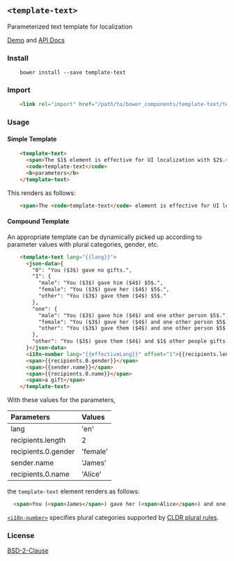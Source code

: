 ## `<template-text>`

Parameterized text template for localization

[Demo](http://t2ym.github.io/template-text/components/template-text/demo) and [API Docs](http://t2ym.github.io/template-text/components/template-text/)

### Install

```
    bower install --save template-text
```

### Import

```html
    <link rel="import" href="/path/to/bower_components/template-text/template-text.html">
```

### Usage

#### Simple Template

```html
    <template-text>
      <span>The $1$ element is effective for UI localization with $2$.</span>
      <code>template-text</code>
      <b>parameters</b>
    </template-text>
```

This renders as follows:

```html
    <span>The <code>template-text</code> element is effective for UI localization with <b>parameters</b>.</span>
```

#### Compound Template

An appropriate template can be dynamically picked up according to parameter values with plural categories, gender, etc.

```html
    <template-text lang="{{lang}}">
      <json-data>{
        "0": "You ($3$) gave no gifts.",
        "1": {
          "male": "You ($3$) gave him ($4$) $5$.",
          "female": "You ($3$) gave her ($4$) $5$.",
          "other": "You ($3$) gave them ($4$) $5$."
        },
        "one": {
          "male": "You ($3$) gave him ($4$) and one other person $5$.",
          "female": "You ($3$) gave her ($4$) and one other person $5$.",
          "other": "You ($3$) gave them ($4$) and one other person $5$."
        },
        "other": "You ($3$) gave them ($4$) and $1$ other people gifts."
      }</json-data>
      <i18n-number lang="{{effectiveLang}}" offset="1">{{recipients.length}}</i18n-number>
      <span>{{recipients.0.gender}}</span>
      <span>{{sender.name}}</span>
      <span>{{recipients.0.name}}</span>
      <span>a gift</span>
    </template-text>
```

With these values for the parameters, 

| Parameters          | Values   |
|:--------------------|:---------|
| lang                | 'en'     |
| recipients.length   | 2        |
| recipients.0.gender | 'female' |
| sender.name         | 'James'  |
| recipients.0.name   | 'Alice'  |

the `template-text` element renders as follows:

```html
  <span>You (<span>James</span>) gave her (<span>Alice</span>) and one other person <span>a gift</span>.</span>
```

[`<i18n-number>`](https://github.com/t2ym/i18n-number/) specifies plural categories supported by
[CLDR plural rules](http://cldr.unicode.org/index/cldr-spec/plural-rules).

### License

[BSD-2-Clause](https://github.com/t2ym/template-text/blob/master/LICENSE.md)
